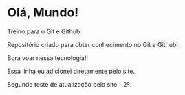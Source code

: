 # Olá, Mundo!
 Treino para o Git e Github

Repositório criado para obter conhecimento no Git e Github!

Bora voar nessa tecnologia!!

Essa linha eu adicionei diretamente pelo site. 

Segundo teste de atualização pelo site - 2º.
